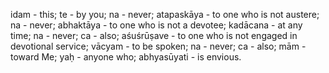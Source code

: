 idam - this; te - by you; na - never; atapaskāya - to one who is not austere; na - never; abhaktāya - to one who is not a devotee; kadācana - at any time; na - never; ca - also; aśuśrūṣave - to one who is not engaged in devotional service; vācyam - to be spoken; na - never; ca - also; mām - toward Me; yaḥ - anyone who; abhyasūyati - is envious.